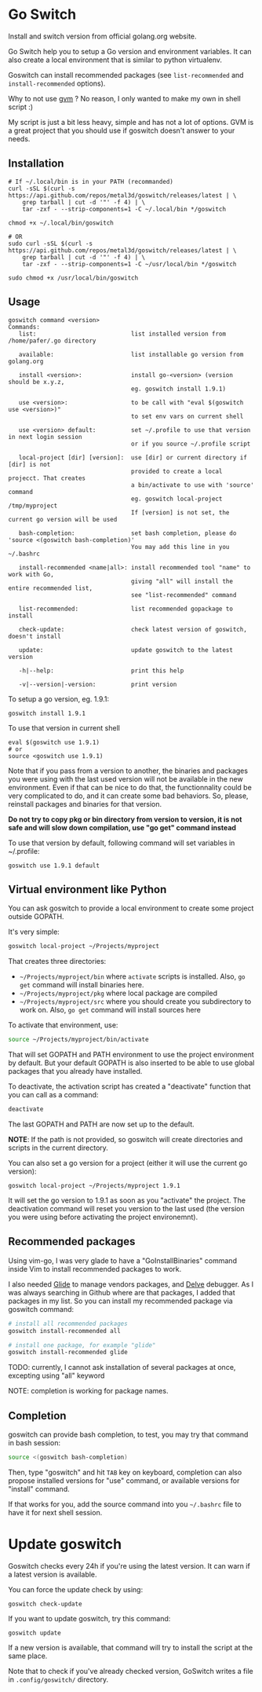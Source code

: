 # Go Switch

Install and switch version from official golang.org website.

Go Switch help you to setup a Go version and environment variables. It can also create a local environment that is similar to python virtualenv.

Goswitch can install recommended packages (see `list-recommended` and `install-recommended` options).

Why to not use [gvm](https://github.com/moovweb/gvm) ? No reason, I only wanted to make my own in shell script :)

My script is just a bit less heavy, simple and has not a lot of options. GVM is a great project that you should use if goswitch doesn't answer to your needs.

## Installation

```
# If ~/.local/bin is in your PATH (recommanded)
curl -sSL $(curl -s https://api.github.com/repos/metal3d/goswitch/releases/latest | \
    grep tarball | cut -d '"' -f 4) | \
    tar -zxf - --strip-components=1 -C ~/.local/bin */goswitch

chmod +x ~/.local/bin/goswitch

# OR
sudo curl -sSL $(curl -s https://api.github.com/repos/metal3d/goswitch/releases/latest | \
    grep tarball | cut -d '"' -f 4) | \
    tar -zxf - --strip-components=1 -C ~/usr/local/bin */goswitch

sudo chmod +x /usr/local/bin/goswitch
```


## Usage

```
goswitch command <version>
Commands:
   list:                           list installed version from /home/pafer/.go directory

   available:                      list installable go version from golang.org

   install <version>:              install go-<version> (version should be x.y.z,
                                   eg. goswitch install 1.9.1)

   use <version>:                  to be call with "eval $(goswitch use <version>)"
                                   to set env vars on current shell

   use <version> default:          set ~/.profile to use that version in next login session
                                   or if you source ~/.profile script

   local-project [dir] [version]:  use [dir] or current directory if [dir] is not
                                   provided to create a local projecct. That creates
                                   a bin/activate to use with 'source' command
                                   eg. goswitch local-project /tmp/myproject
                                   If [version] is not set, the current go version will be used

   bash-completion:                set bash completion, please do 'source <(goswitch bash-completion)'
                                   You may add this line in you ~/.bashrc

   install-recommended <name|all>: install recommended tool "name" to work with Go,
                                   giving "all" will install the entire recommended list,
                                   see "list-recommended" command

   list-recommended:               list recommended gopackage to install

   check-update:                   check latest version of goswitch, doesn't install

   update:                         update goswitch to the latest version

   -h|--help:                      print this help

   -v|--version|-version:          print version
```


To setup a go version, eg. 1.9.1:

```
goswitch install 1.9.1
```

To use that version in current shell

```
eval $(goswitch use 1.9.1)
# or
source <goswitch use 1.9.1)
```

Note that if you pass from a version to another, the binaries and packages you were using with the last used version will not be available in the new environment. Even if that can be nice to do that, the functionnality could be very complicated to do, and it can create some bad behaviors. So, please, reinstall packages and binaries for that version.

**Do not try to copy pkg or bin directory from version to version, it is not safe and will slow down compilation, use "go get" command instead**

To use that version by default, following command will set variables in ~/.profile:

```
goswitch use 1.9.1 default
```

## Virtual environment like Python

You can ask goswitch to provide a local environment to create some project outside GOPATH.

It's very simple:

```bash
goswitch local-project ~/Projects/myproject
```

That creates three directories:

- `~/Projects/myproject/bin` where `activate` scripts is installed. Also, `go get` command will install binaries here.
- `~/Projects/myproject/pkg` where local package are compiled
- `~/Projects/myproject/src` where you should create you subdirectory to work on. Also, `go get` command will install sources here


To activate that environment, use:

```bash
source ~/Projects/myproject/bin/activate
```

That will set GOPATH and PATH environment to use the project environment by default. But your default GOPATH is also inserted to be able to use global packages that you already have installed.

To deactivate, the activation script has created a "deactivate" function that you can call as a command:

```bash
deactivate
```

The last GOPATH and PATH are now set up to the default.

**NOTE**: If the path is not provided, so goswitch will create directories and scripts in the current directory.


You can also set a go version for a project (either it will use the current go version):

```
goswitch local-project ~/Projects/myproject 1.9.1
```

It will set the go version to 1.9.1 as soon as you "activate" the project. The deactivation command will reset you version to the last used (the version you were using before activating the project environemnt).


## Recommended packages

Using vim-go, I was very glade to have a "GoInstallBinaries" command inside Vim to install recommended packages to work.

I also needed [Glide](https://github.com/Masterminds/glide) to manage vendors packages, and [Delve](https://github.com/derekparker/delve) debugger. As I was always searching in Github where are that packages, I added that packages in my list. So you can install my recommended package via goswitch command:

```bash
# install all recommended packages
goswitch install-recommended all

# install one package, for example "glide"
goswitch install-recommended glide
```

TODO: currently, I cannot ask installation of several packages at once, excepting using "all" keyword

NOTE: completion is working for package names.

## Completion

goswitch can provide bash completion, to test, you may try that command in bash session:

```bash
source <(goswitch bash-completion)
```

Then, type "goswitch" and hit `TAB` key on keyboard, completion can also propose installed versions for "use" command, or available versions for "install" command.

If that works for you, add the source command into you `~/.bashrc` file to have it for next shell session.


# Update goswitch

Goswitch checks every 24h if you're using the latest version. It can warn if a latest version is available.

You can force the update check by using:

```
goswitch check-update
```

If you want to update goswitch, try this command:

```
goswitch update
```

If a new version is available, that command will try to install the script at the same place.

Note that to check if you've already checked version, GoSwitch writes a file in `.config/goswitch/` directory.
